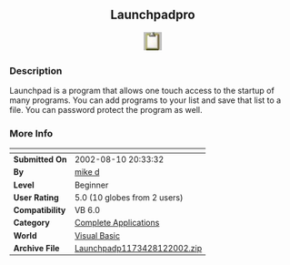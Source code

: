 ﻿<div align="center">

## Launchpadpro

<img src="clear.jpg">
</div>

### Description

Launchpad is a program that allows one touch access to the startup of many programs. You can add programs to your list and save that list to a file. You can password protect the program as well.
 
### More Info
 


<span>             |<span>
---                |---
**Submitted On**   |2002-08-10 20:33:32
**By**             |[mike d](https://github.com/Planet-Source-Code/PSCIndex/blob/master/ByAuthor/mike-d.md)
**Level**          |Beginner
**User Rating**    |5.0 (10 globes from 2 users)
**Compatibility**  |VB 6\.0
**Category**       |[Complete Applications](https://github.com/Planet-Source-Code/PSCIndex/blob/master/ByCategory/complete-applications__1-27.md)
**World**          |[Visual Basic](https://github.com/Planet-Source-Code/PSCIndex/blob/master/ByWorld/visual-basic.md)
**Archive File**   |[Launchpadp1173428122002\.zip](https://github.com/Planet-Source-Code/mike-d-launchpadpro__1-37891/archive/master.zip)








